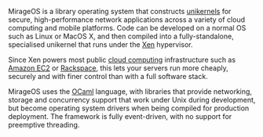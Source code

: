 MirageOS is a library operating system that constructs [unikernels](http://queue.acm.org/detail.cfm?id=2566628)
for secure, high-performance network applications across a variety
of cloud computing and mobile platforms.  Code can be developed on a normal OS
such as Linux or MacOS X, and then compiled into a fully-standalone,
specialised unikernel that runs under the [Xen](http://xen.org/) hypervisor.

Since Xen powers most public [cloud computing](http://en.wikipedia.org/Cloud_computing)
infrastructure such as [Amazon EC2](http://aws.amazon.com) or [Rackspace](http://rackspace.com/cloud),
this lets your servers run more cheaply, securely and with finer control than
with a full software stack.

MirageOS uses the [OCaml](http://ocaml.org/) language, with libraries that
provide networking, storage and concurrency support that work under Unix during
development, but become operating system drivers when being compiled for
production deployment. The framework is fully event-driven, with no support for
preemptive threading.
